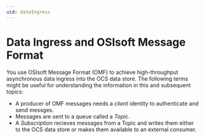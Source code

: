 ```yaml
---
uid: dataIngress
---
```


Data Ingress and OSIsoft Message Format
=======================================

You use OSIsoft Message Format (OMF) to achieve high-throughput asynchronous data ingress 
into the OCS data store. The following terms might be useful for understanding the information
in this and subsequent topics:

* A producer of OMF messages needs a *client* identity to authenticate and send messges.
* Messages are sent to a queue called a *Topic*. 
* A *Subscription* recieves messages from a Topic and writes them either to the OCS 
  data store or makes them available to an external consumer.
